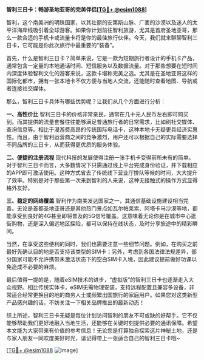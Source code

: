 **智利三日卡：畅游圣地亚哥的完美伴侣[[TG💪+ @esim1088](https://t.me/s/esim1088)]**

智利，这个南美洲的明珠国家，以其壮丽的安第斯山脉、广袤的沙漠以及迷人的太平洋海岸线吸引着全球游客。如果你计划前往智利旅游，尤其是首府圣地亚哥，那么一款合适的手机卡或流量卡将是你的最佳旅行伙伴。今天，我们就来聊聊智利三日卡，它可能是你此次旅行中最重要的“装备”。

首先，什么是智利三日卡？简单来说，它是一款为短期旅行者设计的手机卡产品，通常包含一定量的本地通话时间、短信服务以及数据流量。对于那些想要在短时间内深度体验智利文化的游客来说，这款卡堪称完美之选。尤其是在圣地亚哥这样的国际化都市，拥有一张本地卡不仅方便与当地人交流，还能随时查看地图、导航或者连接社交媒体。

那么，智利三日卡具体有哪些优势呢？让我们从几个方面进行分析：

**一、高性价比**
智利三日卡的价格非常亲民，通常在几十元人民币左右即可购买到。而其提供的流量套餐往往能够满足普通旅行者的日常需求，比如刷社交媒体、查询信息等。相比于漫游费高昂的传统国际电话卡，这种本地卡无疑更具经济实惠性。而且，由于智利运营商之间的竞争激烈，用户还可以根据自己的实际需要选择不同品牌的三日卡，从而获得更优质的服务体验。

**二、便捷的注册流程**
现代科技的发展使得注册一张手机卡变得前所未有的简单。对于智利三日卡而言，大多数情况下只需通过线上平台完成身份验证，并下载相应的APP即可激活使用。这种方式省去了传统线下营业厅排队等候的时间，大大提升了效率。特别是对于那些第一次来到智利的人来说，这种无接触式的操作方式显得格外友好。

**三、稳定的网络覆盖**
智利作为南美发达国家之一，其通信基础设施建设相当完善。无论是首都圣地亚哥还是其他热门景点如瓦尔帕莱索、阿塔卡马沙漠等地，都能享受到良好的4G甚至即将普及的5G信号覆盖。这意味着无论你是在城市中心逛街购物，还是深入偏远地区探险，都可以保持在线状态，及时分享旅途中的精彩瞬间。

当然，在享受这些便利的同时，我们也需要注意一些细节问题。例如，在购买之前最好先确认目的地是否支持该类型的SIM卡；另外，考虑到各国法律法规差异，部分国家可能不允许携带未激活状态下的空白SIM卡入境，因此建议提前做好功课以免造成不必要的麻烦。

最后值得一提的是，随着eSIM技术的进步，“虚拟版”的智利三日卡也逐渐走入大众视野。相比传统实体卡，eSIM无需物理安装，支持远程配置且兼容多设备，非常适合经常更换目的地的商务人士或频繁出国旅行的家庭用户。如果您对这类新型产品感兴趣的话，不妨关注一下相关品牌推出的最新动态！

综上所述，智利三日卡无疑是每位计划访问智利的朋友不可或缺的好帮手。它不仅能够帮助我们更好地融入当地生活，还能够在关键时刻提供必要的通讯保障。希望本文能为大家带来有价值的参考信息！无论您是打算独自探索这片神秘土地，还是与家人朋友一同欢度美好时光，请记得带上一张适合自己的智利三日卡哦~

[[TG💪+ @esim1088](https://t.me/s/esim1088) ![Image](https://i.postimg.cc/4NQfJmqS/Snipaste-2025-05-13-00-14-12.png)]